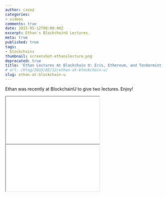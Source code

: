 ```yaml
---
author: casey
categories:
- videos
comments: true
date: 2015-05-12T00:00:00Z
excerpt: Ethan's BlockchainU Lectures.
meta: true
published: true
tags:
- blockchains
thumbnail: screenshot-ethanslecture.png
deprecated: true
title: 'Ethan Lectures At Blockchain U: Eris, Ethereum, and Tendermint'
# url: /blog/2015/05/12/ethan-at-blockchain-u/
slug: ethan-at-blockchain-u
---
```


Ethan was recently at BlockchainU to give two lectures. Enjoy!

<div class="video-wrap">
    <iframe src="//www.youtube.com/embed/6nRQhkja1do?rel=0;modestbranding=1;autohide=1;showinfo=0;controls=1;color=white;theme=dark;" allowfullscreen></iframe>
</div>

<div class="video-wrap">
    <iframe src="//www.youtube.com/embed/8KCCg67-2OY?rel=0;modestbranding=1;autohide=1;showinfo=0;controls=1;color=white;theme=dark;" allowfullscreen></iframe>
</div>
